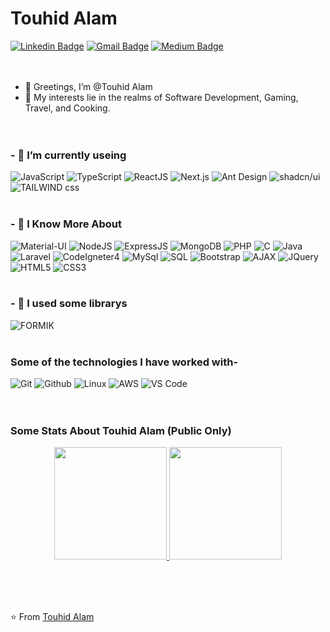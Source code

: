 # Touhid Alam
[![Linkedin Badge](https://img.shields.io/badge/-TouhidAlam-blue?style=flat-square&logo=Linkedin&logoColor=white&link=https://www.linkedin.com/in/touhid-alam-09/)](https://www.linkedin.com/in/touhid-alam-09/)
[![Gmail Badge](https://img.shields.io/badge/-touhidalam649@gmail.com-c14438?style=flat-square&logo=Gmail&logoColor=white&link=mailto:touhidalam649@gmail.com)](mailto:touhidalam649@gmail.com)
[![Medium Badge](https://img.shields.io/badge/-@TouhidAlamProtfolio-03a57a?style=flat-square&labelColor=000000&logo=Medium&link=https://touhid-09.web.app/)](https://touhid-09.web.app/)
</br></br></br>

- 👋 Greetings, I’m @Touhid Alam
- 👀 My interests lie in the realms of Software Development, Gaming, Travel, and Cooking.
</br></br></br>



### - 🌱 I’m currently useing </br>
![JavaScript](https://img.shields.io/badge/-JavaScript-000000?style=for-the-badge&logo=javascript)
![TypeScript](https://img.shields.io/badge/-TypeScript-000000?style=for-the-badge&logo=typescript)
![ReactJS](https://img.shields.io/badge/-ReactJS-000000?style=for-the-badge&logo=React)
![Next.js](https://img.shields.io/badge/-Next.js-000000?style=for-the-badge&logo=next.js)
![Ant Design](https://img.shields.io/badge/-Ant_Design-000000?style=for-the-badge&logo=antdesign)
![shadcn/ui](https://img.shields.io/badge/-shadcn\ui-000000?style=for-the-badge&logo=shadcn\ui)
![TAILWIND css](https://img.shields.io/badge/-tailwind_CSS-000000?style=for-the-badge&logo=tailwindcss)
</br></br>

### - 🌱 I Know More About </br>
![Material-UI](https://img.shields.io/badge/-MUI-000000?style=for-the-badge&logo=mui)
![NodeJS](https://img.shields.io/badge/-NodeJS-000000?style=for-the-badge&logo=node.js)
![ExpressJS](https://img.shields.io/badge/-ExpressJS-000000?style=for-the-badge&logo=Express)
![MongoDB](https://img.shields.io/badge/-MongoDB-000000?style=for-the-badge&logo=MongoDB)
![PHP](https://img.shields.io/badge/-PHP-000000?style=for-the-badge&logo=php)
![C](https://img.shields.io/badge/-C-000000?style=for-the-badge&logo=C)
![Java](https://img.shields.io/badge/-Java-000000?style=for-the-badge&logo=Java&logoColor=007396)
![Laravel](https://img.shields.io/badge/-Laravel-000000?style=for-the-badge&logo=laravel)
![CodeIgneter4](https://img.shields.io/badge/-CodeIgneter-000000?style=for-the-badge&logo=codeIgneter)
![MySql](https://img.shields.io/badge/-MySql-000000?style=for-the-badge&logo=mysql)
![SQL](https://img.shields.io/badge/-SQL-000000?style=for-the-badge&logo=MySQL)
![Bootstrap](https://img.shields.io/badge/-Bootstrap-000000?style=for-the-badge&logo=bootstrap)
![AJAX](https://img.shields.io/badge/-AJAX-000000?style=for-the-badge&logo=AJAX)
![JQuery](https://img.shields.io/badge/-JQuery-000000?style=for-the-badge&logo=jquery)
![HTML5](https://img.shields.io/badge/-HTML5-000000?style=for-the-badge&logo=HTML5)
![CSS3](https://img.shields.io/badge/-CSS3-000000?style=for-the-badge&logo=CSS3)
</br></br>

### - 🌱 I used some librarys </br>
![FORMIK](https://img.shields.io/badge/-FORMIK-000000?style=for-the-badge&logo=FORMIK)
</br></br>


### Some of the technologies I have worked with-</br>
![Git](http://img.shields.io/badge/-Git-000000?style=for-the-badge&logo=Git)
![Github](http://img.shields.io/badge/-Github-000000?style=for-the-badge&logo=Github&logoColor=green)
![Linux](http://img.shields.io/badge/-Linux-000000?style=for-the-badge&logo=linux)
![AWS](http://img.shields.io/badge/-AWS-000000?style=for-the-badge&logo=Amazon-aws&logoColor=cyan)
![VS Code](http://img.shields.io/badge/-VS%20Code-000000?style=for-the-badge&logo=Visual-studio-code&logoColor=blue)
</br></br></br>


### Some Stats About Touhid Alam (Public Only)
<p align="center" >
  <a href="https://github.com/touhidalam09">
    <img height="180em" src="https://github-readme-stats.vercel.app/api?username=touhidalam09&theme=buefy&show_icons=true&theme=merko" />
    <img height="180em" src="https://github-readme-stats.vercel.app/api/top-langs/?username=touhidalam09&theme=buefy&layout=compact" />
  </a>
</p>
</br></br></br>


⭐️ From [Touhid Alam](https://github.com/touhidalam09)
